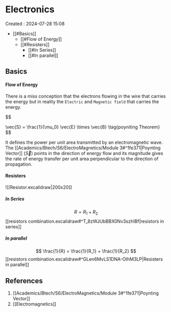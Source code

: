 # Electronics
Created : 2024-07-28 15:08
- [[#Basics]]
	- [[#Flow of Energy]]
	- [[#Resisters]]
		- [[#In Series]]
		- [[#In parallel]]

## Basics


#### Flow of Energy
There is a miss conception that the electrons flowing in the wire that carries the energy but in reality the `Electric` and `Magnetic field` that carries the energy.

$$

\vec{S} = \frac{1}{\mu_0} \vec{E} \times \vec{B} \tag{poyniting Theorem}
$$

It defines the power per unit area transmitted by an electromagnetic wave. The [[Academics/Btech/S6/ElectroMagnetics/Module 3#^1fe371|Poynting Vector]] ($\vec{S}$) points in the direction of energy flow and its magnitude gives the rate of energy transfer per unit area perpendicular to the direction of propagation.


#### Resisters
![[Resistor.excalidraw|200x20]]
##### In Series
$$
R = R_1 + R_2
$$
[[resistors combination.excalidraw#^T_8zWJUbBBX0Nv3szhIBf|resistors in series]]
##### In parallel
$$
\frac{1}{R} = \frac{1}{R_1} + \frac{1}{R_2}
$$
[[resistors combination.excalidraw#^GLen6MvLS1DNA-OIhM3LP|Resisters in parallel]]


## References

1. [[Academics/Btech/S6/ElectroMagnetics/Module 3#^1fe371|Poynting Vector]]
2. [[Electromagnetics]]
  